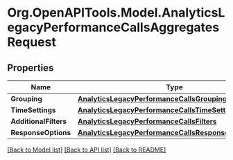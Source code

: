 
# Org.OpenAPITools.Model.AnalyticsLegacyPerformanceCallsAggregatesRequest

## Properties

Name | Type | Description | Notes
------------ | ------------- | ------------- | -------------
**Grouping** | [**AnalyticsLegacyPerformanceCallsGrouping**](AnalyticsLegacyPerformanceCallsGrouping.md) |  | [optional] 
**TimeSettings** | [**AnalyticsLegacyPerformanceCallsTimeSettings**](AnalyticsLegacyPerformanceCallsTimeSettings.md) |  | 
**AdditionalFilters** | [**AnalyticsLegacyPerformanceCallsFilters**](AnalyticsLegacyPerformanceCallsFilters.md) |  | [optional] 
**ResponseOptions** | [**AnalyticsLegacyPerformanceCallsResponseDataOptions**](AnalyticsLegacyPerformanceCallsResponseDataOptions.md) |  | 

[[Back to Model list]](../README.md#documentation-for-models)
[[Back to API list]](../README.md#documentation-for-api-endpoints)
[[Back to README]](../README.md)

